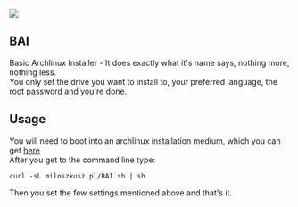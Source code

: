 ![](https://img.shields.io/github/license/smellyn3rd/BAI)

## BAI
Basic Archlinux Installer - It does exactly what it's name says, nothing more, nothing less.\
You only set the drive you want to install to, your preferred language, the root password and you're done.

## Usage
You will need to boot into an archlinux installation medium, which you can get [here](https://archlinux.org/download/)\
After you get to the command line type:

`curl -sL miloszkusz.pl/BAI.sh | sh`

Then you set the few settings mentioned above and that's it.

